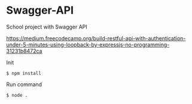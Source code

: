 # Swagger-API
School project with Swagger API

https://medium.freecodecamp.org/build-restful-api-with-authentication-under-5-minutes-using-loopback-by-expressjs-no-programming-31231b8472ca

Init
```
$ npm install
```

Run command
```
$ node .
```
